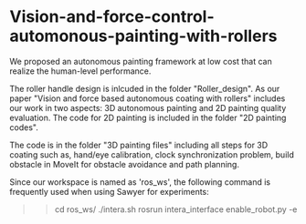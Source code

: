 # Vision-and-force-control-automonous-painting-with-rollers

We proposed an autonomous painting framework at low cost that can realize the human-level performance.

The roller handle design is inlcuded in the folder "Roller_design". As our paper "Vision and force based autonomous coating with rollers" includes our work in two aspects: 3D autonomous painting and 2D painting quality evaluation. The code for 2D painting is included in the folder "2D painting codes". 

The code is in the folder "3D painting files" including all steps for 3D coating such as, hand/eye calibration, clock synchronization problem, build obstacle in MoveIt for obstacle avoidance and path planning. 

Since our workspace is named as 'ros_ws', the following command is frequently used when using Sawyer for experiments:
>> cd ros_ws/
>> ./intera.sh
>> rosrun intera_interface enable_robot.py -e 
